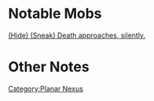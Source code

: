 # Notable Mobs

[(Hide) (Sneak) Death approaches, silently.
](Desciple_Of_Death.md "wikilink")

# Other Notes

[Category:Planar Nexus](Category:Planar_Nexus "wikilink")
